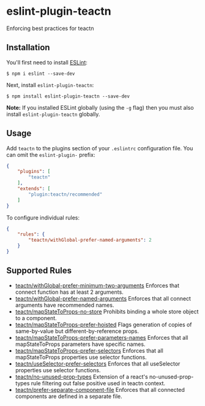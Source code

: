 # eslint-plugin-teactn

Enforcing best practices for teactn

## Installation

You'll first need to install [ESLint](http://eslint.org):

```
$ npm i eslint --save-dev
```

Next, install `eslint-plugin-teactn`:

```
$ npm install eslint-plugin-teactn --save-dev
```

**Note:** If you installed ESLint globally (using the `-g` flag) then you must also install `eslint-plugin-teactn` globally.

## Usage

Add `teactn` to the plugins section of your `.eslintrc` configuration file. You can omit the `eslint-plugin-` prefix:

```json
{
    "plugins": [
        "teactn"
    ],
    "extends": [
        "plugin:teactn/recommended"
    ]
}
```


To configure individual rules:

```json
{
    "rules": {
        "teactn/withGlobal-prefer-named-arguments": 2
    }
}
```

## Supported Rules

* [teactn/withGlobal-prefer-minimum-two-arguments](docs/rules/withGlobal-prefer-minimum-two-arguments.md) Enforces that connect function has at least 2 arguments.
* [teactn/withGlobal-prefer-named-arguments](docs/rules/withGlobal-prefer-named-arguments.md) Enforces that all connect arguments have recommended names.
* [teactn/mapStateToProps-no-store](docs/rules/mapStateToProps-no-store.md) Prohibits binding a whole store object to a component.
* [teactn/mapStateToProps-prefer-hoisted](docs/rules/mapStateToProps-prefer-hoisted.md) Flags generation of copies of same-by-value but different-by-reference props.
* [teactn/mapStateToProps-prefer-parameters-names](docs/rules/mapStateToProps-prefer-parameters-names.md) Enforces that all mapStateToProps parameters have specific names.
* [teactn/mapStateToProps-prefer-selectors](docs/rules/mapStateToProps-prefer-selectors.md) Enforces that all mapStateToProps properties use selector functions.
* [teactn/useSelector-prefer-selectors](docs/rules/useSelector-prefer-selectors.md) Enforces that all useSelector properties use selector functions.
* [teactn/no-unused-prop-types](docs/rules/no-unused-prop-types.md) Extension of a react's no-unused-prop-types rule filtering out false positive used in teactn context.
* [teactn/prefer-separate-component-file](docs/rules/prefer-separate-component-file.md) Enforces that all connected components are defined in a separate file.
